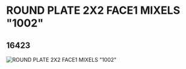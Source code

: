# ROUND PLATE 2X2 FACE1 MIXELS "1002"
## 16423
![ROUND PLATE 2X2 FACE1 MIXELS "1002"](https://lc-www-live-s.legocdn.com/media/bricks/5/2/6060732.jpg)